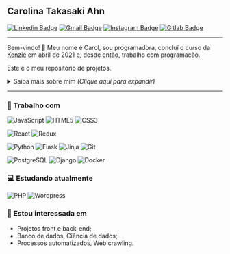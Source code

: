 ## Carolina Takasaki Ahn

[![Linkedin Badge](https://img.shields.io/badge/-LinkedIn-blue?style=flat-square&logo=Linkedin&logoColor=white&link=https://www.linkedin.com/in/carolina-ahn/)](https://www.linkedin.com/in/carolina-ahn/)
[![Gmail Badge](https://img.shields.io/badge/-Email-c14438?style=flat-square&logo=Gmail&logoColor=white&link=mailto:ahncarolina@gmail.com)](mailto:ahncarolina@gmail.com)
[![Instagram Badge](https://img.shields.io/badge/-Instagram-CD328E?style=flat-square&logo=Instagram&logoColor=white&link=https://www.instagram.com/carolahn)](https://www.instagram.com/carolahn/)
[![Gitlab Badge](https://img.shields.io/badge/-GitLab-292961?style=flat-square&logo=gitlab&logoColor=white&xml?url=https://simpleicons.org/icons/gitlab.svg)](https://gitlab.com/ahncarolina)

---

Bem-vindo! 👋 Meu nome é Carol, sou programadora, concluí o curso da [Kenzie](https://kenzie.com.br/) em abril de 2021 e, desde então, trabalho com programação.

Este é o meu repositório de projetos.

<details>
<summary> Saiba mais sobre mim <i>(Clique aqui para expandir)</i> </summary>

### 📖 Sobre mim

Sou engenheira eletricista (UFSC - 2013), trabalhei na área de eficiência energética para a indústria e, após 3 anos, resolvi mudar de área.

Realizei o curso de desenvolvimento fullstack na [Kenzie](https://kenzie.com.br/), concluído em abril de 2021.
Trabalhei como desenvolvedora front-end na [Esparta](https://esparta.io/) até julho de 2021, quando tomei posse como Técnico Judiciário - Administrativo na JFPR.

Atualmente atuo na área de TI e continuo me aprofundando em React.

Como hobbies, gosto de ler, assistir a seriados, cozinhar e treinar :muscle: .

</details>

---

### 💼 Trabalho com

![JavaScript](https://img.shields.io/badge/-JavaScript-efd81d?style=flat-square&logo=javascript&logoColor=fff)
![HTML5](https://img.shields.io/badge/-HTML5-E34F26?style=flat-square&logo=html5&logoColor=white)
![CSS3](https://img.shields.io/badge/-CSS3-549FDE?style=flat-square&logo=css3&logoColor=white)

![React](https://img.shields.io/badge/-React-17B6E7?style=flat-square&logo=React&logoColor=white)
![Redux](https://img.shields.io/badge/-Redux-7248B6?style=flat-square&logo=Redux&logoColor=white)

![Python](https://img.shields.io/badge/-Python-3776AB?style=flat-square&logo=python&logoColor=fff)
![Flask](https://img.shields.io/badge/-Flask-000000?style=flat-square&logo=flask&logoColor=white)
![Jinja](https://img.shields.io/badge/-Jinja-B41717?style=flat-square&logo=jinja&logoColor=white)
![Git](https://img.shields.io/badge/-Git-F54D27?style=flat-square&logo=git&logoColor=white)

![PostgreSQL](https://img.shields.io/badge/-PostgreSQL-336790?style=flat-square&logo=PostgreSQL&logoColor=white)
![Django](https://img.shields.io/badge/Django-092E20?style=flat-square&logo=django&logoColor=green)
![Docker](https://img.shields.io/badge/Docker-2CA5E0?style=flat-square&logo=docker&logoColor=white)

### 💻 Estudando atualmente
![PHP](https://img.shields.io/badge/PHP-777BB4?style=flat-square&logo=php&logoColor=white)
![Wordpress](https://img.shields.io/badge/Wordpress-21759B?style=flat-square&logo=wordpress&logoColor=white)

### 👀 Estou interessada em

- Projetos front e back-end;
- Banco de dados, Ciência de dados;
- Processos automatizados, Web crawling.
